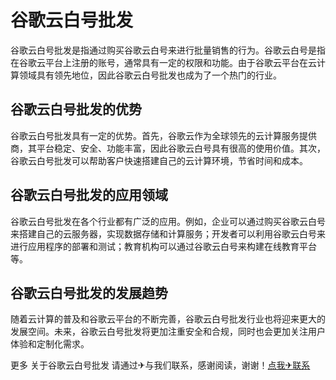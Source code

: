 # 谷歌云白号批发

谷歌云白号批发是指通过购买谷歌云白号来进行批量销售的行为。谷歌云白号是指在谷歌云平台上注册的账号，通常具有一定的权限和功能。由于谷歌云平台在云计算领域具有领先地位，因此谷歌云白号批发也成为了一个热门的行业。

## 谷歌云白号批发的优势

谷歌云白号批发具有一定的优势。首先，谷歌云作为全球领先的云计算服务提供商，其平台稳定、安全、功能丰富，因此谷歌云白号具有很高的使用价值。其次，谷歌云白号批发可以帮助客户快速搭建自己的云计算环境，节省时间和成本。

## 谷歌云白号批发的应用领域

谷歌云白号批发在各个行业都有广泛的应用。例如，企业可以通过购买谷歌云白号来搭建自己的云服务器，实现数据存储和计算服务；开发者可以利用谷歌云白号来进行应用程序的部署和测试；教育机构可以通过谷歌云白号来构建在线教育平台等。

## 谷歌云白号批发的发展趋势

随着云计算的普及和谷歌云平台的不断完善，谷歌云白号批发行业也将迎来更大的发展空间。未来，谷歌云白号批发将更加注重安全和合规，同时也会更加关注用户体验和定制化需求。

更多 关于谷歌云白号批发 请通过✈与我们联系，感谢阅读，谢谢！[点我✈联系](https://ww.k02.cc)
